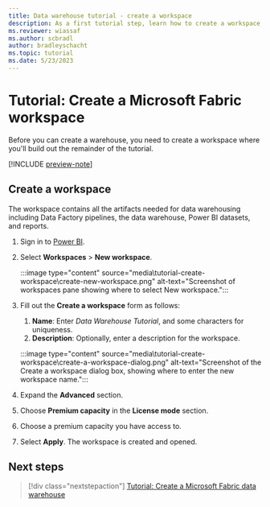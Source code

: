 ```yaml
---
title: Data warehouse tutorial - create a workspace
description: As a first tutorial step, learn how to create a workspace, which you'll work in for the rest of the tutorial.
ms.reviewer: wiassaf
ms.author: scbradl
author: bradleyschacht
ms.topic: tutorial
ms.date: 5/23/2023
---
```


# Tutorial: Create a Microsoft Fabric workspace

Before you can create a warehouse, you need to create a workspace where you'll build out the remainder of the tutorial.

[!INCLUDE [preview-note](../includes/preview-note.md)]

## Create a workspace

The workspace contains all the artifacts needed for data warehousing including Data Factory pipelines, the data warehouse, Power BI datasets, and reports.

1. Sign in to [Power BI](https://powerbi.com).
1. Select **Workspaces** > **New workspace**.

   :::image type="content" source="media\tutorial-create-workspace\create-new-workspace.png" alt-text="Screenshot of workspaces pane showing where to select New workspace.":::

1. Fill out the **Create a workspace** form as follows:
   1. **Name**: Enter *Data Warehouse Tutorial*, and some characters for uniqueness.
   1. **Description**: Optionally, enter a description for the workspace.

   :::image type="content" source="media\tutorial-create-workspace\create-a-workspace-dialog.png" alt-text="Screenshot of the Create a workspace dialog box, showing where to enter the new workspace name.":::

1. Expand the **Advanced** section.
1. Choose **Premium capacity** in the **License mode** section.
1. Choose a premium capacity you have access to.

1. Select **Apply**. The workspace is created and opened.

## Next steps

> [!div class="nextstepaction"]
> [Tutorial: Create a Microsoft Fabric data warehouse](tutorial-create-warehouse.md)

